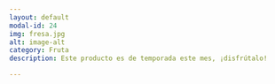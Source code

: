 ```yaml
---
layout: default
modal-id: 24
img: fresa.jpg
alt: image-alt
category: Fruta
description: Este producto es de temporada este mes, ¡disfrútalo!

---
```

